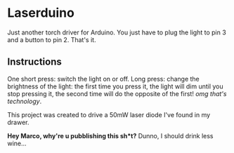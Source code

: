 # Laserduino
Just another torch driver for Arduino.
You just have to plug the light to pin 3 and a button to pin 2. That's it.

## Instructions

One short press: switch the light on or off.
Long press: change the brightness of the light: the first time you press it, the light will dim until you stop pressing it, the second time will do the opposite of the first! *omg that's technology*.

This project was created to drive a 50mW laser diode I've found in my drawer.

**Hey Marco, why're u pubblishing this sh*t?** Dunno, I should drink less wine...
